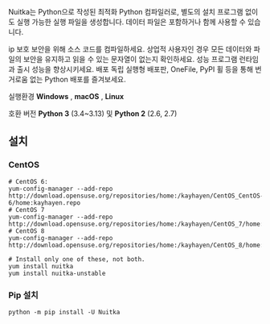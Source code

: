 
Nuitka는 Python으로 작성된 최적화 Python 컴파일러로, 별도의 설치 프로그램 없이도 실행 가능한 실행 파일을 생성합니다. 데이터 파일은 포함하거나 함께 사용할 수 있습니다.


ip 보호
	보안을 위해 소스 코드를 컴파일하세요. 상업적 사용자인 경우 모든 데이터와 파일의 보안을 유지하고 읽을 수 있는 문자열이 없는지 확인하세요.
성능
	프로그램 런타임과 출시 성능을 향상시키세요.
배포
	독립 실행형 배포판, OneFile, PyPI 휠 등을 통해 번거로움 없는 Python 배포를 즐겨보세요.

실행환경
	**Windows** , **macOS** , **Linux**

호환 버전
	**Python 3** (3.4~3.13) 및 **Python 2** (2.6, 2.7)


## 설치

### CentOS

```
# CentOS 6:
yum-config-manager --add-repo http://download.opensuse.org/repositories/home:/kayhayen/CentOS_CentOS-6/home:kayhayen.repo
# CentOS 7
yum-config-manager --add-repo http://download.opensuse.org/repositories/home:/kayhayen/CentOS_7/home:kayhayen.repo
# CentOS 8
yum-config-manager --add-repo http://download.opensuse.org/repositories/home:/kayhayen/CentOS_8/home:kayhayen.repo

# Install only one of these, not both.
yum install nuitka
yum install nuitka-unstable
```

### Pip 설치

```
python -m pip install -U Nuitka
```
